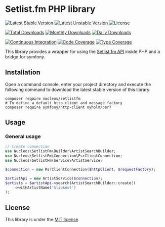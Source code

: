 Setlist.fm PHP library
======================
[![Latest Stable Version](https://poser.pugx.org/nucleos/setlistfm/v/stable)](https://packagist.org/packages/nucleos/setlistfm)
[![Latest Unstable Version](https://poser.pugx.org/nucleos/setlistfm/v/unstable)](https://packagist.org/packages/nucleos/setlistfm)
[![License](https://poser.pugx.org/nucleos/setlistfm/license)](LICENSE.md)

[![Total Downloads](https://poser.pugx.org/nucleos/setlistfm/downloads)](https://packagist.org/packages/nucleos/setlistfm)
[![Monthly Downloads](https://poser.pugx.org/nucleos/setlistfm/d/monthly)](https://packagist.org/packages/nucleos/setlistfm)
[![Daily Downloads](https://poser.pugx.org/nucleos/setlistfm/d/daily)](https://packagist.org/packages/nucleos/setlistfm)

[![Continuous Integration](https://github.com/nucleos/setlistfm/workflows/Continuous%20Integration/badge.svg)](https://github.com/nucleos/setlistfm/actions)
[![Code Coverage](https://codecov.io/gh/nucleos/setlistfm/branch/main/graph/badge.svg)](https://codecov.io/gh/nucleos/setlistfm)
[![Type Coverage](https://shepherd.dev/github/nucleos/setlistfm/coverage.svg)](https://shepherd.dev/github/nucleos/setlistfm)

This library provides a wrapper for using the [Setlist.fm API] inside PHP and a bridge for symfony.

## Installation

Open a command console, enter your project directory and execute the following command to download the latest stable version of this library:

```
composer require nucleos/setlistfm
# To define a default http client and message factory
composer require symfony/http-client nyholm/psr7
```

## Usage

### General usage
```php
// Create connection
use Nucleos\SetlistFm\Builder\ArtistSearchBuilder;
use Nucleos\SetlistFm\Connection\PsrClientConnection;
use Nucleos\SetlistFm\Service\ArtistService;

$connection = new PsrClientConnection($httpClient, $requestFactory);

$artistApi = new ArtistService($connection);
$artists = $artistApi->search(ArtistSearchBuilder::create()
    ->withArtistName('Slipknot')
);
```

## License

This library is under the [MIT license](LICENSE.md).

[Setlist.fm API]: https://api.setlist.fm
